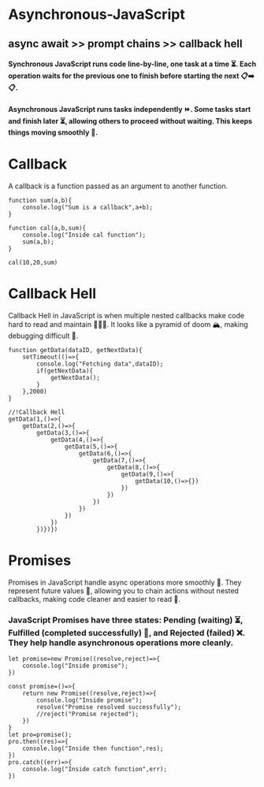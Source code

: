 # Asynchronous-JavaScript
## async await >> prompt chains >> callback hell
#### Synchronous JavaScript runs code line-by-line, one task at a time ⏳. Each operation waits for the previous one to finish before starting the next 📋➡️📋.

#### Asynchronous JavaScript runs tasks independently ⏩. Some tasks start and finish later ⏳, allowing others to proceed without waiting. This keeps things moving smoothly 🚀.

# Callback
A callback is a function passed as an argument to another function.
```
function sum(a,b){
    console.log("Sum is a callback",a+b);
}

function cal(a,b,sum){
    console.log("Inside cal function");
    sum(a,b);
}

cal(10,20,sum)
```
# Callback Hell
Callback Hell in JavaScript is when multiple nested callbacks make code hard to read and maintain 🔄🔄🔄. It looks like a pyramid of doom 🏔️, making debugging difficult 🐛.
```
function getData(dataID, getNextData){
    setTimeout(()=>{
        console.log("Fetching data",dataID);
        if(getNextData){
            getNextData();
        }
    },2000)
}

//!Callback Hell
getData(1,()=>{
    getData(2,()=>{
        getData(3,()=>{
            getData(4,()=>{
                getData(5,()=>{
                    getData(6,()=>{
                        getData(7,()=>{
                            getData(8,()=>{
                                getData(9,()=>{
                                    getData(10,()=>{})
                                })
                            })
                        })
                    })
                })
            })
        })})})
```

# Promises
 Promises in JavaScript handle async operations more smoothly 🌟. They represent future values 🌱, allowing you to chain actions without nested callbacks, making code cleaner and easier to read 📜.

### JavaScript Promises have three states: Pending (waiting) ⏳, Fulfilled (completed successfully) 🎉, and Rejected (failed) ❌. They help handle asynchronous operations more cleanly.
```
let promise=new Promise((resolve,reject)=>{
    console.log("Inside promise");
})

const promise=()=>{
    return new Promise((resolve,reject)=>{
        console.log("Inside promise");
        resolve("Promise resolved successfully");
        //reject("Promise rejected");
    })
}
let pro=promise();
pro.then((res)=>{
    console.log("Inside then function",res);
})
pro.catch((err)=>{
    console.log("Inside catch function",err);
})
```
